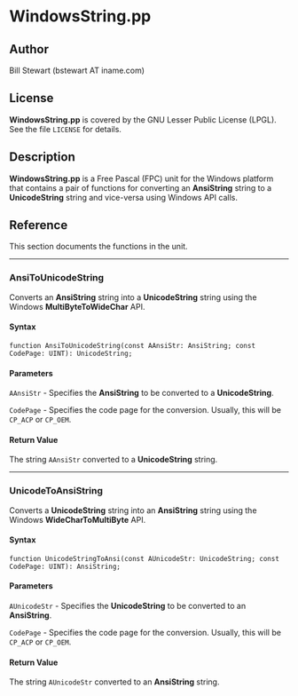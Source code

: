 # WindowsString.pp

## Author

Bill Stewart (bstewart AT iname.com)

## License

**WindowsString.pp** is covered by the GNU Lesser Public License (LPGL). See the file `LICENSE` for details.

## Description

**WindowsString.pp** is a Free Pascal (FPC) unit for the Windows platform that contains a pair of functions for converting an **AnsiString** string to a **UnicodeString** string and vice-versa using Windows API calls.

## Reference

This section documents the functions in the unit.

---

### AnsiToUnicodeString

Converts an **AnsiString** string into a **UnicodeString** string using the Windows **MultiByteToWideChar** API.

#### Syntax

```
function AnsiToUnicodeString(const AAnsiStr: AnsiString; const CodePage: UINT): UnicodeString;
```

#### Parameters

`AAnsiStr` - Specifies the **AnsiString** to be converted to a **UnicodeString**.

`CodePage` - Specifies the code page for the conversion. Usually, this will be `CP_ACP` or `CP_OEM`.

#### Return Value

The string `AAnsiStr` converted to a **UnicodeString** string.

---

### UnicodeToAnsiString

Converts a **UnicodeString** string into an **AnsiString** string using the Windows **WideCharToMultiByte** API.

#### Syntax

```
function UnicodeStringToAnsi(const AUnicodeStr: UnicodeString; const CodePage: UINT): AnsiString;
```

#### Parameters

`AUnicodeStr` - Specifies the **UnicodeString** to be converted to an **AnsiString**.

`CodePage` - Specifies the code page for the conversion. Usually, this will be `CP_ACP` or `CP_OEM`.

#### Return Value

The string `AUnicodeStr` converted to an **AnsiString** string.

